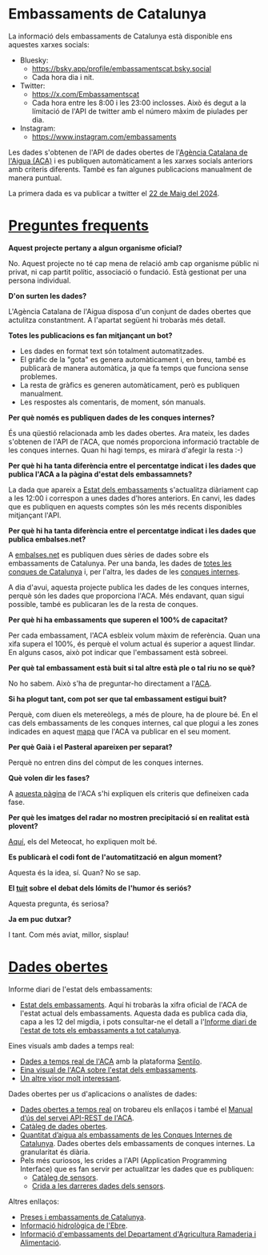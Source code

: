 # Embassaments de Catalunya

La informació dels embassaments de Catalunya està disponible ens aquestes xarxes socials:

- Bluesky:
  - https://bsky.app/profile/embassamentscat.bsky.social
  - Cada hora dia i nit.
- Twitter:
  - https://x.com/Embassamentscat
  - Cada hora entre les 8:00 i les 23:00 inclosses. Això és degut a la límitació de l'API de twitter amb el número màxim de piulades per dia. 
- Instagram:
  - https://www.instagram.com/embassaments

Les dades s'obtenen de l'API de dades obertes de l'[Agència Catalana de l'Aigua (ACA)](https://aca.gencat.cat/ca/inici/index.html) i es publiquen automàticament a les xarxes socials anteriors amb criteris diferents. També es fan algunes publicacions manualment de manera puntual. 

La primera dada es va publicar a twitter el [22 de Maig del 2024](https://x.com/Embassamentscat/status/1793296839057301744).

# [Preguntes frequents](#preguntesfrequents)

**Aquest projecte pertany a algun organisme oficial?** 

No. Aquest projecte no té cap mena de relació amb cap organisme públic ni privat, ni cap partit polític, associació o fundació. Està gestionat per una persona individual.

**D'on surten les dades?** 

L'Agència Catalana de l'Aigua disposa d'un conjunt de dades obertes que actulitza constantment. A l'apartat següent hi trobaràs més detall.

**Totes les publicacions es fan mitjançant un bot?**

- Les dades en format text són totalment automatitzades. 
- El gràfic de la "gota" es genera automàticament i, en breu, també es publicarà de manera automàtica, ja que fa temps que funciona sense problemes.
- La resta de gràfics es generen automàticament, però es publiquen manualment.
- Les respostes als comentaris, de moment, són manuals.

**Per què només es publiquen dades de les conques internes?**

És una qüestió relacionada amb les dades obertes. Ara mateix, les dades s'obtenen de l'API de l'ACA, que només proporciona informació tractable de les conques internes. Quan hi hagi temps, es mirarà d'afegir la resta :-)

**Per què hi ha tanta diferència entre el percentatge indicat i les dades que publica l'ACA a la pàgina d'estat dels embassamnets?**

La dada que apareix a [Estat dels embassaments](https://aca.gencat.cat/ca/laigua/estat-del-medi-hidric/recursos-disponibles/estat-de-les-reserves-daigua-als-embassaments/) s'actualitza diàriament cap a les 12:00 i correspon a unes dades d'hores anteriors. En canvi, les dades que es publiquen en aquests comptes són les més recents disponibles mitjançant l'API.

**Per què hi ha tanta diferència entre el percentatge indicat i les dades que publica embalses.net?**

A [embalses.net](https://www.embalses.net) es publiquen dues sèries de dades sobre els embassaments de Catalunya. Per una banda, les dades de [totes les conques de Catalunya](https://www.embalses.net/comunidad-10-cataluna.html) i, per l'altra, les dades de les [conques internes](https://www.embalses.net/cuenca-11-cataluna-interna.html).

A dia d'avui, aquesta projecte publica les dades de les conques internes, perquè són les dades que proporciona l'ACA. Més endavant, quan sigui possible, també es publicaran les de la resta de conques.

**Per què hi ha embassaments que superen el 100% de capacitat?**

Per cada embassament, l'ACA esbleix volum màxim de referència. Quan una xifa supera el 100%, és perquè el volum actual és superior a aquest llindar. En alguns casos, això pot indicar que l'embassament està sobreei.

**Per què tal embassament està buit si tal altre està ple o tal riu no se què?**

No ho sabem. Això s'ha de preguntar-ho directament a l'[ACA](https://x.com/aigua_cat).

**Si ha plogut tant, com pot ser que tal embassament estigui buit?**

Perquè, com diuen els metereòlegs, a més de ploure, ha de ploure bé. En el cas dels embassaments de les conques internes, cal que plogui a les zones indicades en aquest [mapa](https://x.com/aigua_cat/status/1662007831199989760) que l'ACA va publicar en el seu moment.

**Per què Gaià i el Pasteral apareixen per separat?**

Perquè no entren dins del còmput de les conques internes. 

**Què volen dir les fases?**

A [aquesta pàgina](https://sequera.gencat.cat/ca/accions/el-semafor-de-la-sequera/index.html) de l'ACA s'hi expliquen els criteris que defineixen cada fase.

**Per què les imatges del radar no mostren precipitació sí en realitat està plovent?**

[Aquí](https://x.com/meteocat/status/1892876743951675486), els del Meteocat, ho expliquen molt bé.

**Es publicarà el codi font de l'automatització en algun moment?** 

Aquesta és la idea, sí. Quan? No se sap.

**El [tuit](https://x.com/Embassamentscat/status/1903815824713929078) sobre el debat dels lómits de l'humor és seriós?** 

Aquesta pregunta, és seriosa?

**Ja em puc dutxar?**

I tant. Com més aviat, millor, sisplau!


# [Dades obertes](#dadesobertes)

Informe diari de l'estat dels embassaments:

- [Estat dels embassaments](https://aca.gencat.cat/ca/laigua/estat-del-medi-hidric/recursos-disponibles/estat-de-les-reserves-daigua-als-embassaments/). Aquí hi trobaràs la xifra oficial de l'ACA de l'estat actual dels embassaments. Aquesta dada es publica cada dia, capa a les 12 del migdia, i pots consultar-ne el detall a l'[Informe diari de l'estat de tots els embassaments a tot catalunya](https://info.aca.gencat.cat/ca/aca/informacio/informesdwh/dades_embassaments_ca.pdf).

Eines visuals amb dades a temps real:
  - [Dades a temps real de l'ACA](http://aca-web.gencat.cat/sdim2/visor/) amb la plataforma [Sentilo](https://www.sentilo.io/).
  - [Eina visual de l'ACA sobre l'estat dels embassaments](https://aca.gencat.cat/ca/laigua/consulta-de-dades/dades-obertes/visualitzacio-interactiva-dades/estat-embassaments/).
  - [Un altre visor molt interessant](https://aplicacions.aca.gencat.cat/aetr/vishid/#ara).

Dades obertes per us d'aplicacions o analístes de dades:

- [Dades obertes a temps real](https://aca.gencat.cat/ca/laigua/consulta-de-dades/dades-obertes/dades-obertes-temps-real/) on trobareu els enllaços i també el [Manual d’ús del servei API-REST de l'ACA](https://aca.gencat.cat/web/.content/20_Aigua/08_consulta_de_dades/01_dades_obertes/02_dades_obertes_a_temps_real/us_serveis_dades_API_REST.pdf).
- [Catàleg de dades obertes](https://aca.gencat.cat/ca/laigua/consulta-de-dades/dades-obertes/cataleg-dades-obertes/).
- [Quantitat d’aigua als embassaments de les Conques Internes de Catalunya](https://analisi.transparenciacatalunya.cat/Medi-Ambient/Quantitat-d-aigua-als-embassaments-de-les-Conques-/gn9e-3qhr/about_data). Dades obertes dels embassaments de conques internes. La granularitat és diària.
- Pels més curiosos, les crides a l'API (Application Programming Interface) que es fan servir per actualitzar les dades que es publiquen:
  - [Catàleg de sensors](http://aca-web.gencat.cat/sdim2/apirest/catalog?componentType=embassament).
  - [Crida a les darreres dades dels sensors](http://aca-web.gencat.cat/sdim2/apirest/data/EMBASSAMENT-EST).

Altres enllaços:
- [Preses i embassaments de Catalunya](https://aca.gencat.cat/ca/laigua/infraestructures/preses-i-embassaments).
- [Informació hidrològica de l'Ebre](https://www.saihebro.com/homepage/estado-cuenca-ebro).
- [Informació d'embassaments del Departament d'Agricultura Ramaderia i Alimentació](https://agricultura.gencat.cat/ca/ambits/desenvolupament-rural/infraestructures-agraries/dar_regadius/estat-embassaments-catalunya/index.html).
